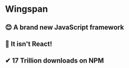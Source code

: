 # Wingspan
## 😊 A brand new JavaScript framework
## 🙌 It isn't React!
## ✔ 17 Trillion downloads on NPM
